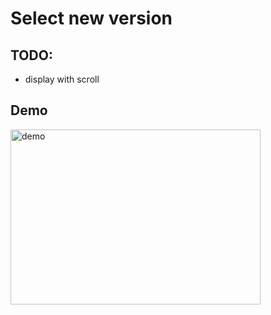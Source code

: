 # Select new version

## TODO:
- display with scroll


## Demo

<img src="https://i.imgur.com/BHfhj0n.gif" alt="demo" width="400" height="280">
